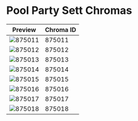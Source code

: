 # Pool Party Sett Chromas

| Preview | Chroma ID |
|---------|-----------|
| ![875011](https://raw.communitydragon.org/latest/plugins/rcp-be-lol-game-data/global/default/v1/champion-chroma-images/875/875011.png) | 875011 |
| ![875012](https://raw.communitydragon.org/latest/plugins/rcp-be-lol-game-data/global/default/v1/champion-chroma-images/875/875012.png) | 875012 |
| ![875013](https://raw.communitydragon.org/latest/plugins/rcp-be-lol-game-data/global/default/v1/champion-chroma-images/875/875013.png) | 875013 |
| ![875014](https://raw.communitydragon.org/latest/plugins/rcp-be-lol-game-data/global/default/v1/champion-chroma-images/875/875014.png) | 875014 |
| ![875015](https://raw.communitydragon.org/latest/plugins/rcp-be-lol-game-data/global/default/v1/champion-chroma-images/875/875015.png) | 875015 |
| ![875016](https://raw.communitydragon.org/latest/plugins/rcp-be-lol-game-data/global/default/v1/champion-chroma-images/875/875016.png) | 875016 |
| ![875017](https://raw.communitydragon.org/latest/plugins/rcp-be-lol-game-data/global/default/v1/champion-chroma-images/875/875017.png) | 875017 |
| ![875018](https://raw.communitydragon.org/latest/plugins/rcp-be-lol-game-data/global/default/v1/champion-chroma-images/875/875018.png) | 875018 |